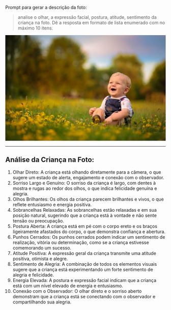 Prompt para gerar a descrição da foto:
> analise o olhar, a expressão facial, postura, atitude, sentimento da criança na foto. Dê a resposta em formato de lista enumerado com no máximo 10 itens.
 
![Input Photo](./foto_infantil_input_para_o_prompt.jpg "a title")

---

## Análise da Criança na Foto:
1.	Olhar Direto: A criança está olhando diretamente para a câmera, o que sugere um estado de alerta, engajamento e conexão com o observador.
2.	Sorriso Largo e Genuíno: O sorriso da criança é largo, com dentes à mostra e rugas ao redor dos olhos, o que indica felicidade genuína e alegria.
3.	Olhos Brilhantes: Os olhos da criança parecem brilhantes e vivos, o que reflete entusiasmo e energia positiva.
4.	Sobrancelhas Relaxadas: As sobrancelhas estão relaxadas e em sua posição natural, sugerindo que a criança está à vontade e não sente tensão ou preocupação.
5.	Postura Aberta: A criança está em pé com o corpo ereto e os braços ligeiramente afastados do corpo, o que demonstra confiança e abertura.
6.	Punhos Cerrados: Os punhos cerrados podem indicar um sentimento de realização, vitória ou determinação, como se a criança estivesse comemorando um sucesso.
7.	Atitude Positiva: A expressão geral da criança transmite uma atitude positiva, otimista e alegre.
8.	Sentimento de Alegria: A combinação de todos os elementos visuais sugere que a criança está experimentando um forte sentimento de alegria e felicidade.
9.	Energia Elevada: A postura e expressão facial indicam que a criança está com um nível elevado de energia e entusiasmo.
10.	Conexão com o Observador: O olhar direto e o sorriso aberto demonstram que a criança está se conectando com o observador e compartilhando sua alegria.
